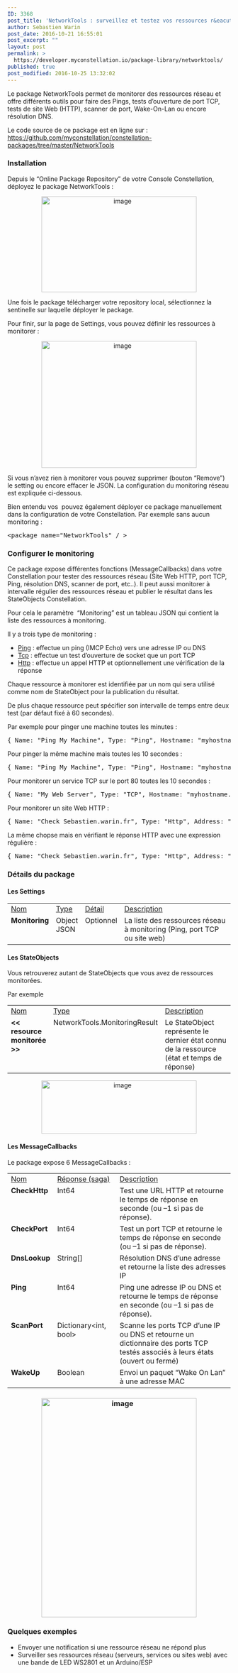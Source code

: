 ```yaml
---
ID: 3368
post_title: 'NetworkTools : surveillez et testez vos ressources r&eacute;seau'
author: Sebastien Warin
post_date: 2016-10-21 16:55:01
post_excerpt: ""
layout: post
permalink: >
  https://developer.myconstellation.io/package-library/networktools/
published: true
post_modified: 2016-10-25 13:32:02
---
```

Le package NetworkTools permet de monitorer des ressources réseau et offre différents outils pour faire des Pings, tests d’ouverture de port TCP, tests de site Web (HTTP), scanner de port, Wake-On-Lan ou encore résolution DNS.

Le code source de ce package est en ligne sur : <a href="https://github.com/myconstellation/constellation-packages/tree/master/NetworkTools">https://github.com/myconstellation/constellation-packages/tree/master/NetworkTools</a>
<h3>Installation</h3>
Depuis le “Online Package Repository” de votre Console Constellation, déployez le package NetworkTools :
<p align="center"><a href="https://developer.myconstellation.io/wp-content/uploads/2016/10/image-97.png"><img style="background-image: none; padding-top: 0px; padding-left: 0px; display: inline; padding-right: 0px; border-width: 0px;" title="image" src="https://developer.myconstellation.io/wp-content/uploads/2016/10/image_thumb-89.png" alt="image" width="350" height="216" border="0" /></a></p>
Une fois le package télécharger votre repository local, sélectionnez la sentinelle sur laquelle déployer le package.

Pour finir, sur la page de Settings, vous pouvez définir les ressources à monitorer :
<p align="center"><a href="https://developer.myconstellation.io/wp-content/uploads/2016/10/image-98.png"><img style="background-image: none; padding-top: 0px; padding-left: 0px; display: inline; padding-right: 0px; border-width: 0px;" title="image" src="https://developer.myconstellation.io/wp-content/uploads/2016/10/image_thumb-90.png" alt="image" width="350" height="286" border="0" /></a></p>
<p align="left">Si vous n’avez rien à monitorer vous pouvez supprimer (bouton “Remove”) le setting ou encore effacer le JSON. La configuration du monitoring réseau est expliquée ci-dessous.</p>
<p align="left">Bien entendu vos  pouvez également déployer ce package manuellement dans la configuration de votre Constellation. Par exemple sans aucun monitoring :</p>

<pre class="lang:html5 decode:true">&lt;package name="NetworkTools" / &gt;</pre>
<h3>Configurer le monitoring</h3>
Ce package expose différentes fonctions (MessageCallbacks) dans votre Constellation pour tester des ressources réseau (Site Web HTTP, port TCP, Ping, résolution DNS, scanner de port, etc..). Il peut aussi monitorer à intervalle régulier des ressources réseau et publier le résultat dans les StateObjects Constellation.

Pour cela le paramètre  “Monitoring” est un tableau JSON qui contient la liste des ressources à monitoring.

Il y a trois type de monitoring :
<ul>
 	<li><u>Ping</u> : effectue un ping (IMCP Echo) vers une adresse IP ou DNS</li>
 	<li><u>Tcp</u> : effectue un test d’ouverture de socket que un port TCP</li>
 	<li><u>Http</u> : effectue un appel HTTP et optionnellement une vérification de la réponse</li>
</ul>
Chaque ressource à monitorer est identifiée par un nom qui sera utilisé comme nom de StateObject pour la publication du résultat.

De plus chaque ressource peut spécifier son intervalle de temps entre deux test (par défaut fixé à 60 secondes).

Par exemple pour pinger une machine toutes les minutes :
<pre class="lang:javascript">{ Name: "Ping My Machine", Type: "Ping", Hostname: "myhostname.mydomain.com" }</pre>
Pour pinger la même machine mais toutes les 10 secondes :
<pre class="lang:javascript">{ Name: "Ping My Machine", Type: "Ping", Hostname: "myhostname.mydomain.com", Interval:10 }</pre>
Pour monitorer un service TCP sur le port 80 toutes les 10 secondes :
<pre class="lang:javascript">{ Name: "My Web Server", Type: "TCP", Hostname: "myhostname.mydomain.com", Port: 80, Interval:10 }</pre>
Pour monitorer un site Web HTTP :
<pre class="lang:javascript">{ Name: "Check Sebastien.warin.fr", Type: "Http", Address: "http://sebastien.warin.fr" }</pre>
La même chopse mais en vérifiant le réponse HTTP avec une expression régulière :
<pre class="lang:javascript">{ Name: "Check Sebastien.warin.fr", Type: "Http", Address: "http://sebastien.warin.fr", Regex: "Le blog personnel et technique de Sebastien Warin", Interval: 30 }</pre>
<h3>Détails du package</h3>
<h4>Les Settings</h4>
<table border="0" width="100%" cellspacing="0" cellpadding="2">
<tbody>
<tr>
<td valign="top" width="10"><u>Nom</u></td>
<td valign="top" width="10"><u>Type</u></td>
<td valign="top" width="10"><u>Détail</u></td>
<td valign="top" width="456"><u>Description</u></td>
</tr>
<tr>
<td valign="top" width="10"><strong>Monitoring</strong></td>
<td valign="top" width="10">Object JSON</td>
<td valign="top" width="10">Optionnel</td>
<td valign="top" width="456">La liste des ressources réseau à monitoring (Ping, port TCP ou site web)</td>
</tr>
</tbody>
</table>
<h4>Les StateObjects</h4>
Vous retrouverez autant de StateObjects que vous avez de ressources monitorées.

Par exemple
<table border="0" width="100%" cellspacing="0" cellpadding="2">
<tbody>
<tr>
<td valign="top" width="10"><u>Nom</u></td>
<td valign="top" width="10"><u>Type</u></td>
<td valign="top" width="446"><u>Description</u></td>
</tr>
<tr>
<td valign="top" width="10"><strong>&lt;&lt; resource monitorée &gt;&gt;</strong></td>
<td valign="top" width="10">NetworkTools.MonitoringResult</td>
<td valign="top" width="446">Le StateObject représente le dernier état connu de la ressource (état et temps de réponse)</td>
</tr>
</tbody>
</table>
<p align="center"><a href="https://developer.myconstellation.io/wp-content/uploads/2016/10/image-99.png"><img style="background-image: none; padding-top: 0px; padding-left: 0px; display: inline; padding-right: 0px; border-width: 0px;" title="image" src="https://developer.myconstellation.io/wp-content/uploads/2016/10/image_thumb-91.png" alt="image" width="350" height="120" border="0" /></a></p>

<h4 align="left">Les MessageCallbacks</h4>
Le package expose 6 MessageCallbacks :
<table border="0" width="100%" cellspacing="0" cellpadding="2">
<tbody>
<tr>
<td valign="top" width="10"><u>Nom</u></td>
<td valign="top" width="141"><u>Réponse (saga)</u></td>
<td valign="top" width="407"><u>Description</u></td>
</tr>
<tr>
<td valign="top" width="10"><strong>CheckHttp</strong></td>
<td valign="top" width="141">Int64</td>
<td valign="top" width="407">Test une URL HTTP et retourne le temps de réponse en seconde (ou –1 si pas de réponse).</td>
</tr>
<tr>
<td valign="top" width="10"><strong>CheckPort</strong></td>
<td valign="top" width="141">Int64</td>
<td valign="top" width="407">Test un port TCP et retourne le temps de réponse en seconde (ou –1 si pas de réponse).</td>
</tr>
<tr>
<td valign="top" width="10"><strong>DnsLookup</strong></td>
<td valign="top" width="141">String[]</td>
<td valign="top" width="407">Résolution DNS d’une adresse et retourne la liste des adresses IP</td>
</tr>
<tr>
<td valign="top" width="10"><strong>Ping</strong></td>
<td valign="top" width="141">Int64</td>
<td valign="top" width="407">Ping une adresse IP ou DNS et retourne le temps de réponse en seconde (ou –1 si pas de réponse).</td>
</tr>
<tr>
<td valign="top" width="10"><strong>ScanPort</strong></td>
<td valign="top" width="141">Dictionary&lt;int, bool&gt;</td>
<td valign="top" width="407">Scanne les ports TCP d’une IP ou DNS et retourne un dictionnaire des ports TCP testés associés à leurs états (ouvert ou fermé)</td>
</tr>
<tr>
<td valign="top" width="10"><strong>WakeUp</strong></td>
<td valign="top" width="141">Boolean</td>
<td valign="top" width="407">Envoi un paquet “Wake On Lan” à une adresse MAC</td>
</tr>
</tbody>
</table>
<h3 align="center"><a href="https://developer.myconstellation.io/wp-content/uploads/2016/10/image-100.png"><img style="background-image: none; padding-top: 0px; padding-left: 0px; display: inline; padding-right: 0px; border-width: 0px;" title="image" src="https://developer.myconstellation.io/wp-content/uploads/2016/10/image_thumb-92.png" alt="image" width="350" height="494" border="0" /></a></h3>
<h3 align="left">Quelques exemples</h3>
<ul>
 	<li>Envoyer une notification si une ressource réseau ne répond plus</li>
 	<li>Surveiller ses ressources réseau (serveurs, services ou sites web) avec une bande de LED WS2801 et un Arduino/ESP</li>
</ul>